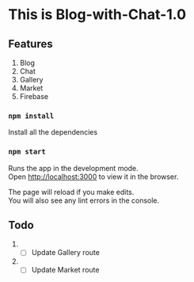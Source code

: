 # This is Blog-with-Chat-1.0

## Features

1. Blog
2. Chat
3. Gallery
4. Market
5. Firebase

### `npm install`

Install all the dependencies

### `npm start`

Runs the app in the development mode.\
Open [http://localhost:3000](http://localhost:3000) to view it in the browser.

The page will reload if you make edits.\
You will also see any lint errors in the console.

## Todo
1. - [ ] Update Gallery route
2. - [ ] Update Market route 